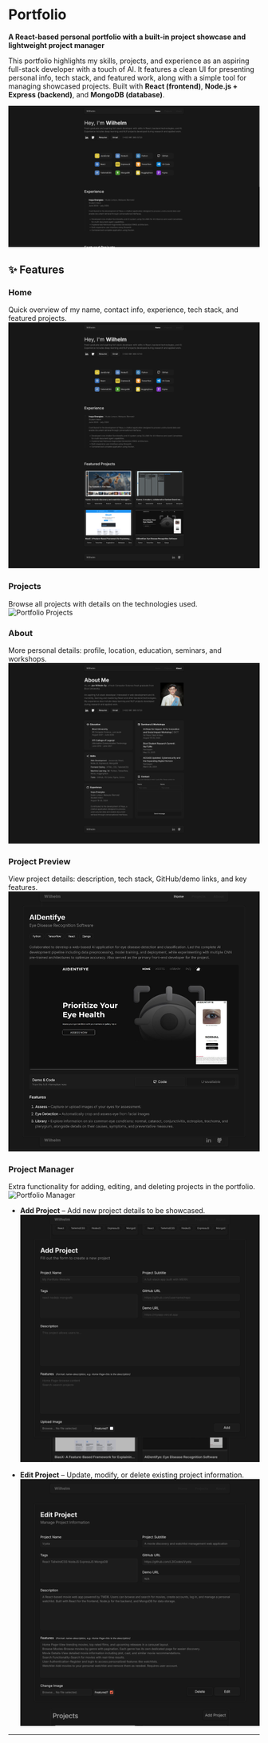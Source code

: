 # Portfolio  

**A React-based personal portfolio with a built-in project showcase and lightweight project manager**  

This portfolio highlights my skills, projects, and experience as an aspiring full-stack developer with a touch of AI. It features a clean UI for presenting personal info, tech stack, and featured work, along with a simple tool for managing showcased projects. Built with **React (frontend)**, **Node.js + Express (backend)**, and **MongoDB (database)**.  

![Portfolio Overview](img/Portfolio_Header.png)  


## ✨ Features  

### **Home**  
Quick overview of my name, contact info, experience, tech stack, and featured projects.  
![Portfolio Home](img/Portfolio_Home.png)  

### **Projects**  
Browse all projects with details on the technologies used.  
![Portfolio Projects](img/Portfolio_Project.png)  

### **About**  
More personal details: profile, location, education, seminars, and workshops.  
![Portfolio About](img/Portfolio_About.png)  

### **Project Preview**  
View project details: description, tech stack, GitHub/demo links, and key features.  
![Portfolio Preview](img/Portfolio_Preview.png)  

### **Project Manager**  
Extra functionality for adding, editing, and deleting projects in the portfolio.  
![Portfolio Manager](img/Portfolio_Manager.png)  

- **Add Project** – Add new project details to be showcased.  
  ![Add Project](img/Portfolio_Add.png)  

- **Edit Project** – Update, modify, or delete existing project information.  
  ![Edit Project](img/Portfolio_Edit.png)  

---
